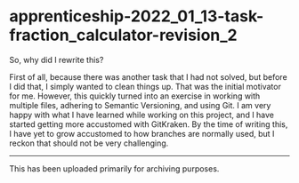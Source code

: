 # apprenticeship-2022_01_13-task-fraction_calculator-revision_2

So, why did I rewrite this?

First of all, because there was another task that I had not solved, but before I did that, I simply wanted to clean things up. That was the initial motivator for me. However, this quickly turned into an exercise in working with multiple files, adhering to Semantic Versioning, and using Git. I am very happy with what I have learned while working on this project, and I have started getting more accustomed with GitKraken. By the time of writing this, I have yet to grow accustomed to how branches are normally used, but I reckon that should not be very challenging.

---

This has been uploaded primarily for archiving purposes.

